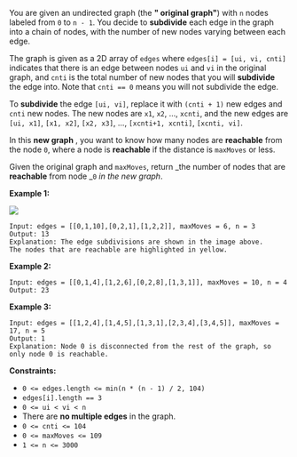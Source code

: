 You are given an undirected graph (the **" original graph"**) with `n` nodes
labeled from `0` to `n - 1`. You decide to **subdivide** each edge in the
graph into a chain of nodes, with the number of new nodes varying between each
edge.

The graph is given as a 2D array of `edges` where `edges[i] = [ui, vi, cnti]`
indicates that there is an edge between nodes `ui` and `vi` in the original
graph, and `cnti` is the total number of new nodes that you will **subdivide**
the edge into. Note that `cnti == 0` means you will not subdivide the edge.

To **subdivide** the edge `[ui, vi]`, replace it with `(cnti + 1)` new edges
and `cnti` new nodes. The new nodes are `x1`, `x2`, ..., `xcnti`, and the new
edges are `[ui, x1]`, `[x1, x2]`, `[x2, x3]`, ..., `[xcnti+1, xcnti]`,
`[xcnti, vi]`.

In this **new graph** , you want to know how many nodes are **reachable** from
the node `0`, where a node is **reachable** if the distance is `maxMoves` or
less.

Given the original graph and `maxMoves`, return _the number of nodes that are
**reachable** from node _`0` _in the new graph_.



**Example 1:**

![](https://s3-lc-upload.s3.amazonaws.com/uploads/2018/08/01/origfinal.png)

    
    
    Input: edges = [[0,1,10],[0,2,1],[1,2,2]], maxMoves = 6, n = 3
    Output: 13
    Explanation: The edge subdivisions are shown in the image above.
    The nodes that are reachable are highlighted in yellow.
    

**Example 2:**

    
    
    Input: edges = [[0,1,4],[1,2,6],[0,2,8],[1,3,1]], maxMoves = 10, n = 4
    Output: 23
    

**Example 3:**

    
    
    Input: edges = [[1,2,4],[1,4,5],[1,3,1],[2,3,4],[3,4,5]], maxMoves = 17, n = 5
    Output: 1
    Explanation: Node 0 is disconnected from the rest of the graph, so only node 0 is reachable.
    



**Constraints:**

  * `0 <= edges.length <= min(n * (n - 1) / 2, 104)`
  * `edges[i].length == 3`
  * `0 <= ui < vi < n`
  * There are **no multiple edges** in the graph.
  * `0 <= cnti <= 104`
  * `0 <= maxMoves <= 109`
  * `1 <= n <= 3000`

